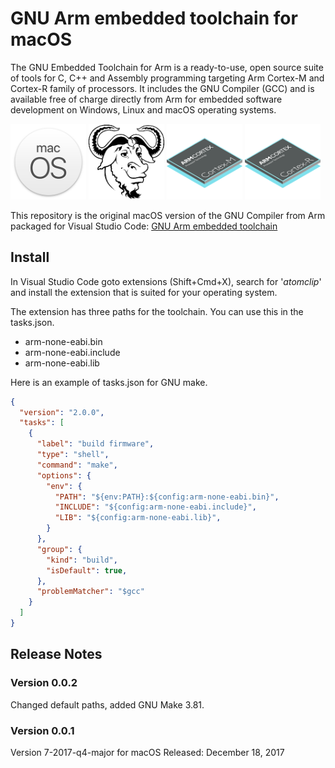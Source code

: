 # GNU Arm embedded toolchain for macOS

The GNU Embedded Toolchain for Arm is a ready-to-use, open source suite of tools
for C, C++ and Assembly programming targeting Arm Cortex-M and Cortex-R family 
of processors. It includes the GNU Compiler (GCC) and is available free of 
charge directly from Arm for embedded software development on Windows, Linux and
macOS operating systems.

<div>
<img src="https://raw.githubusercontent.com/atomclip/darwin-arm-none-eabi/master/images/macOS.png" alt="macOS" width="24%">
<img src="https://raw.githubusercontent.com/atomclip/darwin-arm-none-eabi/master/images/GNU.png" alt="GNU" width="24%">
<img src="https://raw.githubusercontent.com/atomclip/darwin-arm-none-eabi/master/images/Cortex-M.png" alt="Cortex-M" width="24%">
<img src="https://raw.githubusercontent.com/atomclip/darwin-arm-none-eabi/master/images/Cortex-R.png" alt="Cortex-R" width="24%">
</div>

This repository is the original macOS version of the GNU Compiler from Arm 
packaged for Visual Studio Code:
[GNU Arm embedded toolchain](https://developer.arm.com/open-source/gnu-toolchain/gnu-rm/downloads)

## Install
In Visual Studio Code goto extensions (Shift+Cmd+X), search for '*atomclip*' 
and install the extension that is suited for your operating system. 

The extension has three paths for the toolchain. You can use this in the 
tasks.json.

- arm-none-eabi.bin
- arm-none-eabi.include
- arm-none-eabi.lib

Here is an example of tasks.json for GNU make. 
```json
{
  "version": "2.0.0",
  "tasks": [
    {
      "label": "build firmware",
      "type": "shell",
      "command": "make",
      "options": {
        "env": {
          "PATH": "${env:PATH}:${config:arm-none-eabi.bin}",
          "INCLUDE": "${config:arm-none-eabi.include}",
          "LIB": "${config:arm-none-eabi.lib}",
        }
      },
      "group": {
        "kind": "build",
        "isDefault": true,
      },
      "problemMatcher": "$gcc"
    }
  ]
}
```

## Release Notes

### Version 0.0.2
Changed default paths, added GNU Make 3.81.

### Version 0.0.1
Version 7-2017-q4-major for macOS
Released: December 18, 2017